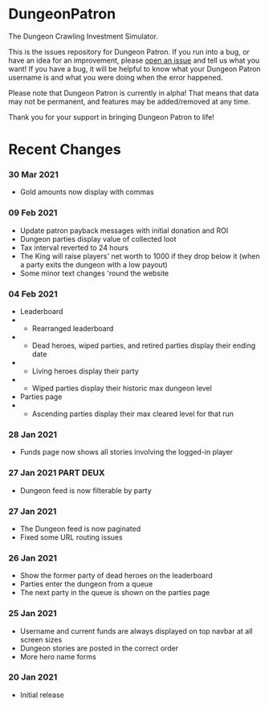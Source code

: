 # DungeonPatron

The Dungeon Crawling Investment Simulator.

This is the issues repository for Dungeon Patron. If you run into a bug, or have an idea for an improvement, please [open an issue](https://github.com/DungeonPatron/DungeonPatronGame/issues/new) and tell us what you want! If you have a bug, it will be helpful to know what your Dungeon Patron username is and what you were doing when the error happened.

Please note that Dungeon Patron is currently in alpha! That means that data may not be permanent, and features may be added/removed at any time.

Thank you for your support in bringing Dungeon Patron to life!

# Recent Changes

### 30 Mar 2021

- Gold amounts now display with commas

### 09 Feb 2021

- Update patron payback messages with initial donation and ROI
- Dungeon parties display value of collected loot
- Tax interval reverted to 24 hours
- The King will raise players' net worth to 1000 if they drop below it (when a party exits the dungeon with a low payout)
- Some minor text changes 'round the website

### 04 Feb 2021

- Leaderboard
- - Rearranged leaderboard
- - Dead heroes, wiped parties, and retired parties display their ending date
- - Living heroes display their party
- - Wiped parties display their historic max dungeon level
- Parties page
- - Ascending parties display their max cleared level for that run

### 28 Jan 2021

- Funds page now shows all stories involving the logged-in player

### 27 Jan 2021 PART DEUX

- Dungeon feed is now filterable by party

### 27 Jan 2021

- The Dungeon feed is now paginated
- Fixed some URL routing issues

### 26 Jan 2021

- Show the former party of dead heroes on the leaderboard
- Parties enter the dungeon from a queue
- The next party in the queue is shown on the parties page

### 25 Jan 2021

- Username and current funds are always displayed on top navbar at all screen sizes
- Dungeon stories are posted in the correct order
- More hero name forms

### 20 Jan 2021

- Initial release
